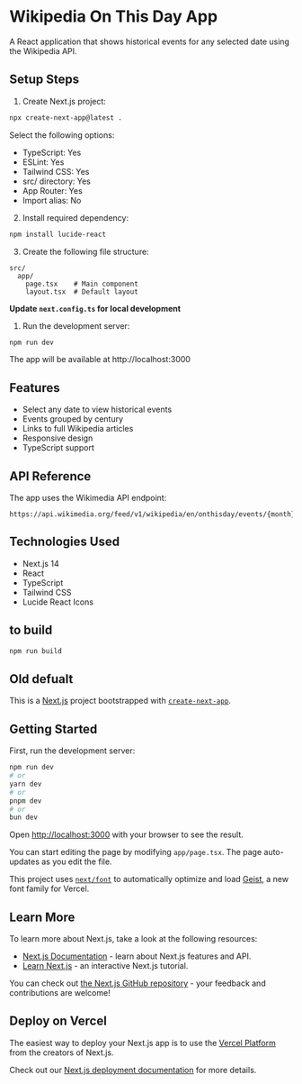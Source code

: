 # Wikipedia On This Day App

A React application that shows historical events for any selected date using the Wikipedia API.

## Setup Steps

1. Create Next.js project:
```bash
npx create-next-app@latest .
```
Select the following options:
- TypeScript: Yes
- ESLint: Yes
- Tailwind CSS: Yes
- src/ directory: Yes
- App Router: Yes
- Import alias: No

2. Install required dependency:
```bash
npm install lucide-react
```

3. Create the following file structure:
```
src/
  app/
    page.tsx    # Main component
    layout.tsx  # Default layout
```

**Update  `next.config.ts` for local development**

1. Run the development server:
```bash
npm run dev
```

The app will be available at http://localhost:3000

## Features
- Select any date to view historical events
- Events grouped by century
- Links to full Wikipedia articles
- Responsive design
- TypeScript support

## API Reference
The app uses the Wikimedia API endpoint:
```
https://api.wikimedia.org/feed/v1/wikipedia/en/onthisday/events/{month}/{day}
```

## Technologies Used
- Next.js 14
- React
- TypeScript
- Tailwind CSS
- Lucide React Icons

## to build

```bash
npm run build
```

## Old defualt

This is a [Next.js](https://nextjs.org) project bootstrapped with [`create-next-app`](https://nextjs.org/docs/app/api-reference/cli/create-next-app).

## Getting Started

First, run the development server:

```bash
npm run dev
# or
yarn dev
# or
pnpm dev
# or
bun dev
```

Open [http://localhost:3000](http://localhost:3000) with your browser to see the result.

You can start editing the page by modifying `app/page.tsx`. The page auto-updates as you edit the file.

This project uses [`next/font`](https://nextjs.org/docs/app/building-your-application/optimizing/fonts) to automatically optimize and load [Geist](https://vercel.com/font), a new font family for Vercel.

## Learn More

To learn more about Next.js, take a look at the following resources:

- [Next.js Documentation](https://nextjs.org/docs) - learn about Next.js features and API.
- [Learn Next.js](https://nextjs.org/learn) - an interactive Next.js tutorial.

You can check out [the Next.js GitHub repository](https://github.com/vercel/next.js) - your feedback and contributions are welcome!

## Deploy on Vercel

The easiest way to deploy your Next.js app is to use the [Vercel Platform](https://vercel.com/new?utm_medium=default-template&filter=next.js&utm_source=create-next-app&utm_campaign=create-next-app-readme) from the creators of Next.js.

Check out our [Next.js deployment documentation](https://nextjs.org/docs/app/building-your-application/deploying) for more details.
